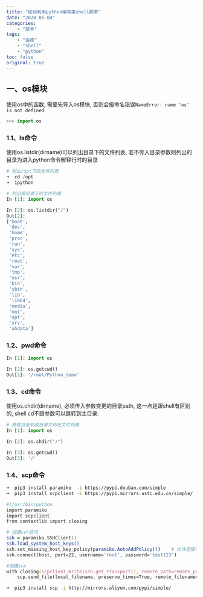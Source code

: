 ```yaml
---
title: "如何利用python编写类shell脚本"
date: "2020-05-04"
categories:
    - "技术"
tags:
    - "运维"
    - "shell"
    - "python"
toc: false
original: true
---
```


## 一、os模块

使用os中的函数, 需要先导入os模块, 否则会报命名错误`NameError: name 'os' is not defined`

``` python
>>> import os
```

### 1.1、ls命令

使用os.listdir(dirname)可以列出目录下的文件列表, 若不传入目录参数则列出的目录为进入python命令解释行时的目录  

``` python
# 列出/opt下的文件列表
➜  cd /opt
➜  ipython

# 列出根目录下的文件列表
In [1]: import os

In [2]: os.listdir("/")
Out[2]:
['boot',
 'dev',
 'home',
 'proc',
 'run',
 'sys',
 'etc',
 'root',
 'var',
 'tmp',
 'usr',
 'bin',
 'sbin',
 'lib',
 'lib64',
 'media',
 'mnt',
 'opt',
 'srv',
 'ahdata']
```

### 1.2、pwd命令

``` python
In [1]: import os

In [2]: os.getcwd()
Out[2]: '/root/Python_demo'
```

### 1.3、cd命令

使用os.chdir(dirname), 必须传入参数变更的目录path, 这一点是跟shell有区别的, shell cd不跟参数可以跳转到主目录. 

``` python
# 修改目录到根目录并列出文件列表
In [1]: import os

In [2]: os.chdir("/")

In [3]: os.getcwd()
Out[3]: '/'
```

### 1.4、scp命令

``` zsh
➜  pip3 install paramiko  -i https://pypi.douban.com/simple
➜  pip3 install scpclient -i https://pypi.mirrors.ustc.edu.cn/simple/

#!/usr/bin/python
import paramiko
import scpclient
from contextlib import closing

# 创建ssh访问
ssh = paramiko.SSHClient()
ssh.load_system_host_keys()
ssh.set_missing_host_key_policy(paramiko.AutoAddPolicy())    # 允许连接不在know_hosts文件中的主机
ssh.connect(host, port=22, username='root', password='test123')

#创建scp
with closing(scpclient.Write(ssh.get_transport(), remote_path=remote_path)) as scp:
    scp.send_file(local_filename, preserve_times=True, remote_filename=jar)
```

``` zsh
➜  pip3 install scp -i http://mirrors.aliyun.com/pypi/simple/
```
